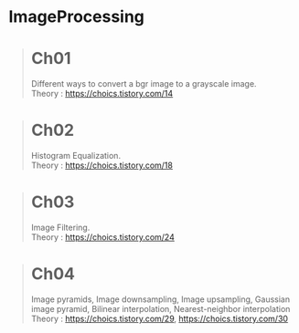 # ImageProcessing
 
> # Ch01
> Different ways to convert a bgr image to a grayscale image.  
> Theory : https://choics.tistory.com/14
  
  
> # Ch02
> Histogram Equalization.   
> Theory : https://choics.tistory.com/18
  
  
> # Ch03
> Image Filtering.  
> Theory : https://choics.tistory.com/24

  
> # Ch04
> Image pyramids, Image downsampling,  Image upsampling, Gaussian image pyramid, Bilinear interpolation, Nearest-neighbor interpolation
> Theory : https://choics.tistory.com/29, https://choics.tistory.com/30


